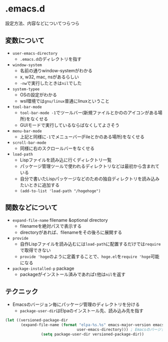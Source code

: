 # .emacs.d

設定方法、内容などについてつらつら

## 変数について

- `user-emacs-directory`
  - `.emacs.d`のディレクトリを指す
- `window-system`
  - 名前の通りwindow-systemがわかる
  - x, w32, mac, nsがあるらしい
  - `-nw`で実行したときは`nil`でした
- `system-typee`
  - OSの設定がわかる
  - wsl環境では`gnu/linux`普通にlinuxということ
- `tool-bar-mode`
  - `tool-bar-mode -1`でツールバー(新規ファイルとかののアイコンがある場所)をなくせる
  - GUIモードで実行しているならばなくしてよさそう
- `menu-bar-mode`
  - 上記と同様に`-1`でメニューバー(Fileとかのある場所)をなくせる
- `scroll-bar-mode`
  - 同様に右のスクロールバーをなくせる
- `load-path`
  - Lispファイルを読み込に行くディレクトリ一覧
  - パッケージ管理ツールで使われるディレクトリなどは最初から含まれている
  - 自分で書いたLispパッケージなどのための独自ディレクトリを読み込みたいときに追加する
  - `(add-to-list 'load-path "/hogehoge")`

## 関数などについて

- `expand-file-name` filename &optional directory
  - filenameを絶対パスで表示する
  - directoryがあれば、filenameをその後ろに展開する
- `provide`
  - 自作Lispファイルを読み込むには`load-path`に配置するだけでは`require`で取得できない
  - `provide 'hoge`のように定義することで、`hoge.el`を`require 'hoge`可能になる
- `package-installed-p` package
  - packageがインストール済みであれば`t`他は`nil`を返す

## テクニック

- Emacsのバージョン毎にパッケージ管理のディレクトリを分ける
  - `package-user-dir`はElpaのインストール先、読み込み先を指す

```el
(let ((versioned-package-dir
       (expand-file-name (format "elpa-%s.%s" emacs-major-version emacs-minor-version)
                                user-emacs-directory))) ; Emacsのバージョンを指定したディレクトリ名
				(setq package-user-dir versioned-package-dir))
```


